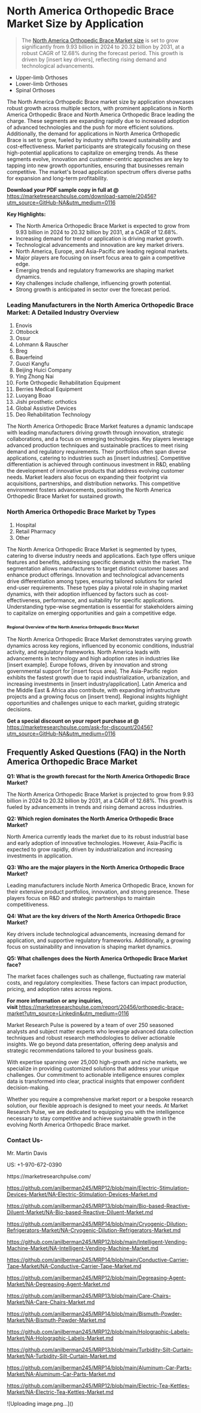 <h1>North America Orthopedic Brace Market&nbsp;Size by Application</h1><blockquote><p>The <a href="https://marketresearchpulse.com/download-sample/20456?utm_source=GitHub-NA&amp;utm_medium=0116">North America Orthopedic Brace Market size</a> is set to grow significantly from 9.93 billion in 2024 to 20.32 billion by 2031, at a robust CAGR of 12.68% during the forecast period. This growth is driven by [insert key drivers], reflecting rising demand and technological advancements.</p></blockquote><ul><li>Upper-limb Orthoses<li> Lower-limb Orthoses<li> Spinal Orthoses</li></ul><p>The North America Orthopedic Brace market size by application showcases robust growth across multiple sectors, with prominent applications in North America Orthopedic Brace and North America Orthopedic Brace leading the charge. These segments are expanding rapidly due to increased adoption of advanced technologies and the push for more efficient solutions. Additionally, the demand for applications in North America Orthopedic Brace is set to grow, fueled by industry shifts toward sustainability and cost-effectiveness. Market participants are strategically focusing on these high-potential applications to capitalize on emerging trends. As these segments evolve, innovation and customer-centric approaches are key to tapping into new growth opportunities, ensuring that businesses remain competitive. The market's broad application spectrum offers diverse paths for expansion and long-term profitability.</p><p><strong>Download your PDF sample copy in full at @ </strong><a href="https://marketresearchpulse.com/download-sample/20456?utm_source=GitHub-NA&amp;utm_medium=0116">https://marketresearchpulse.com/download-sample/20456?utm_source=GitHub-NA&amp;utm_medium=0116</a></p><p><strong>Key Highlights: </strong></p><ul><li>The North America Orthopedic Brace Market is expected to grow from 9.93 billion in 2024 to 20.32 billion by 2031, at a CAGR of 12.68%.</li><li>Increasing demand for trend or application is driving market growth.</li><li>Technological advancements and innovation are key market drivers.</li><li>North America, Europe, and Asia-Pacific are leading regional markets.</li><li>Major players are focusing on insert focus area to gain a competitive edge.</li><li>Emerging trends and regulatory frameworks are shaping market dynamics.</li><li>Key challenges include challenge, influencing growth potential.</li><li>Strong growth is anticipated in sector over the forecast period.</li></ul><h3>Leading Manufacturers in the North America Orthopedic Brace Market: A Detailed Industry Overview</h3><ol><li>Enovis</li><li>Ottobock</li><li>Ossur</li><li>Lohmann & Rauscher</li><li>Breg</li><li>Bauerfeind</li><li>Guozi Kangfu</li><li>Beijing Huici Company</li><li>Ying Zhong Nai</li><li>Forte Orthopedic Rehabilitation Equipment</li><li>Berries Medical Equipment</li><li>Luoyang Boao</li><li>Jishi prosthetic orthotics</li><li>Global Assistive Devices</li><li>Deo Rehabilitation Technology</li></ol><div class="flex max-w-full flex-col flex-grow"><div class="min-h-8 text-message flex w-full flex-col items-end gap-2 whitespace-normal break-words [.text-message+&amp;]:mt-5" dir="auto" data-message-author-role="assistant" data-message-id="fd8432e4-4910-450d-b182-61b7bfb0a01f" data-message-model-slug="gpt-4o"><div class="flex w-full flex-col gap-1 empty:hidden first:pt-[3px]"><div class="markdown prose w-full break-words dark:prose-invert light"><p>The North America Orthopedic Brace Market features a dynamic landscape with leading manufacturers driving growth through innovation, strategic collaborations, and a focus on emerging technologies. Key players leverage advanced production techniques and sustainable practices to meet rising demand and regulatory requirements. Their portfolios often span diverse applications, catering to industries such as [insert industries]. Competitive differentiation is achieved through continuous investment in R&amp;D, enabling the development of innovative products that address evolving customer needs. Market leaders also focus on expanding their footprint via acquisitions, partnerships, and distribution networks. This competitive environment fosters advancements, positioning the North America Orthopedic Brace Market for sustained growth.</p></div></div></div></div><h3>North America Orthopedic Brace Market by Types</h3><ol><li>Hospital<li> Retail Pharmacy<li> Other</li></ol><div class="flex max-w-full flex-col flex-grow"><div class="min-h-8 text-message flex w-full flex-col items-end gap-2 whitespace-normal break-words [.text-message+&amp;]:mt-5" dir="auto" data-message-author-role="assistant" data-message-id="084470be-0bb7-4664-bddf-5156b4f41249" data-message-model-slug="gpt-4o-mini"><div class="flex w-full flex-col gap-1 empty:hidden first:pt-[3px]"><div class="markdown prose w-full break-words dark:prose-invert light"><p>The North America Orthopedic Brace Market is segmented by types, catering to diverse industry needs and applications. Each type offers unique features and benefits, addressing specific demands within the market. The segmentation allows manufacturers to target distinct customer bases and enhance product offerings. Innovation and technological advancements drive differentiation among types, ensuring tailored solutions for varied end-user requirements. These types play a pivotal role in shaping market dynamics, with their adoption influenced by factors such as cost-effectiveness, performance, and suitability for specific applications. Understanding type-wise segmentation is essential for stakeholders aiming to capitalize on emerging opportunities and gain a competitive edge.</p></div></div></div></div><h3><span style="font-size: 11px;">Regional Overview of the North America Orthopedic Brace Market</span></h3><div class="flex max-w-full flex-col flex-grow"><div class="min-h-8 text-message flex w-full flex-col items-end gap-2 whitespace-normal break-words [.text-message+&amp;]:mt-5" dir="auto" data-message-author-role="assistant" data-message-id="e9038762-ce64-4e30-91c9-9bd413514231" data-message-model-slug="gpt-4o-mini"><div class="flex w-full flex-col gap-1 empty:hidden first:pt-[3px]"><div class="markdown prose w-full break-words dark:prose-invert light"><p>The North America Orthopedic Brace Market demonstrates varying growth dynamics across key regions, influenced by economic conditions, industrial activity, and regulatory frameworks. North America leads with advancements in technology and high adoption rates in industries like [insert example]. Europe follows, driven by innovation and strong governmental support for [insert focus area]. The Asia-Pacific region exhibits the fastest growth due to rapid industrialization, urbanization, and increasing investments in [insert industry/application]. Latin America and the Middle East &amp; Africa also contribute, with expanding infrastructure projects and a growing focus on [insert trend]. Regional insights highlight opportunities and challenges unique to each market, guiding strategic decisions.</p></div></div></div></div><p><strong>Get a special discount on your report purchase at @ </strong><a href="https://marketresearchpulse.com/ask-for-discount/20456?utm_source=GitHub-NA&amp;utm_medium=0116">https://marketresearchpulse.com/ask-for-discount/20456?utm_source=GitHub-NA&amp;utm_medium=0116</a></p><h2>Frequently Asked Questions (FAQ) in the North America Orthopedic Brace Market</h2><p><strong>Q1: What is the growth forecast for the North America Orthopedic Brace Market?</strong></p><p>The North America Orthopedic Brace Market is projected to grow from 9.93 billion in 2024 to 20.32 billion by 2031, at a CAGR of 12.68%. This growth is fueled by advancements in trends and rising demand across industries.</p><p><strong>Q2: Which region dominates the North America Orthopedic Brace Market?</strong></p><p>North America currently leads the market due to its robust industrial base and early adoption of innovative technologies. However, Asia-Pacific is expected to grow rapidly, driven by industrialization and increasing investments in application.</p><p><strong>Q3: Who are the major players in the North America Orthopedic Brace Market?</strong></p><p>Leading manufacturers include North America Orthopedic Brace, known for their extensive product portfolios, innovation, and strong presence. These players focus on R&amp;D and strategic partnerships to maintain competitiveness.</p><p><strong>Q4: What are the key drivers of the North America Orthopedic Brace Market?</strong></p><p>Key drivers include technological advancements, increasing demand for application, and supportive regulatory frameworks. Additionally, a growing focus on sustainability and innovation is shaping market dynamics.</p><p><strong>Q5: What challenges does the North America Orthopedic Brace Market face?</strong></p><p>The market faces challenges such as challenge, fluctuating raw material costs, and regulatory complexities. These factors can impact production, pricing, and adoption rates across regions.</p><p><strong>For more information or any inquiries, visit&nbsp;</strong><a href="https://marketresearchpulse.com/report/20456/orthopedic-brace-market?utm_source=Linkedin&utm_medium=0116">https://marketresearchpulse.com/report/20456/orthopedic-brace-market?utm_source=Linkedin&utm_medium=0116</a></p><p>Market Research Pulse is powered by a team of over 250 seasoned analysts and subject matter experts who leverage advanced data collection techniques and robust research methodologies to deliver actionable insights. We go beyond data presentation, offering deep analysis and strategic recommendations tailored to your business goals.</p><p>With expertise spanning over 25,000 high-growth and niche markets, we specialize in providing customized solutions that address your unique challenges. Our commitment to actionable intelligence ensures complex data is transformed into clear, practical insights that empower confident decision-making.</p><p>Whether you require a comprehensive market report or a bespoke research solution, our flexible approach is designed to meet your needs. At Market Research Pulse, we are dedicated to equipping you with the intelligence necessary to stay competitive and achieve sustainable growth in the evolving North America Orthopedic Brace market.</p><h3><strong>Contact Us-</strong></h3><p>Mr. Martin Davis</p><p>US: +1-970-672-0390</p><p>https://marketresearchpulse.com/</p><p><a href="https://github.com/anilberman245/MRP12/blob/main/Electric-Stimulation-Devices-Market/NA-Electric-Stimulation-Devices-Market.md">https://github.com/anilberman245/MRP12/blob/main/Electric-Stimulation-Devices-Market/NA-Electric-Stimulation-Devices-Market.md</a></p><p><a href="https://github.com/anilberman245/MRP13/blob/main/Bio-based-Reactive-Diluent-Market/NA-Bio-based-Reactive-Diluent-Market.md">https://github.com/anilberman245/MRP13/blob/main/Bio-based-Reactive-Diluent-Market/NA-Bio-based-Reactive-Diluent-Market.md</a></p><p><a href="https://github.com/anilberman245/MRP14/blob/main/Cryogenic-Dilution-Refrigerators-Market/NA-Cryogenic-Dilution-Refrigerators-Market.md">https://github.com/anilberman245/MRP14/blob/main/Cryogenic-Dilution-Refrigerators-Market/NA-Cryogenic-Dilution-Refrigerators-Market.md</a></p><p><a href="https://github.com/anilberman245/MRP12/blob/main/Intelligent-Vending-Machine-Market/NA-Intelligent-Vending-Machine-Market.md">https://github.com/anilberman245/MRP12/blob/main/Intelligent-Vending-Machine-Market/NA-Intelligent-Vending-Machine-Market.md</a></p><p><a href="https://github.com/anilberman245/MRP14/blob/main/Conductive-Carrier-Tape-Market/NA-Conductive-Carrier-Tape-Market.md">https://github.com/anilberman245/MRP14/blob/main/Conductive-Carrier-Tape-Market/NA-Conductive-Carrier-Tape-Market.md</a></p><p><a href="https://github.com/anilberman245/MRP12/blob/main/Degreasing-Agent-Market/NA-Degreasing-Agent-Market.md">https://github.com/anilberman245/MRP12/blob/main/Degreasing-Agent-Market/NA-Degreasing-Agent-Market.md</a></p><p><a href="https://github.com/anilberman245/MRP13/blob/main/Care-Chairs-Market/NA-Care-Chairs-Market.md">https://github.com/anilberman245/MRP13/blob/main/Care-Chairs-Market/NA-Care-Chairs-Market.md</a></p><p><a href="https://github.com/anilberman245/MRP14/blob/main/Bismuth-Powder-Market/NA-Bismuth-Powder-Market.md">https://github.com/anilberman245/MRP14/blob/main/Bismuth-Powder-Market/NA-Bismuth-Powder-Market.md</a></p><p><a href="https://github.com/anilberman245/MRP12/blob/main/Holographic-Labels-Market/NA-Holographic-Labels-Market.md">https://github.com/anilberman245/MRP12/blob/main/Holographic-Labels-Market/NA-Holographic-Labels-Market.md</a></p><p><a href="https://github.com/anilberman245/MRP13/blob/main/Turbidity-Silt-Curtain-Market/NA-Turbidity-Silt-Curtain-Market.md">https://github.com/anilberman245/MRP13/blob/main/Turbidity-Silt-Curtain-Market/NA-Turbidity-Silt-Curtain-Market.md</a></p><p><a href="https://github.com/anilberman245/MRP14/blob/main/Aluminum-Car-Parts-Market/NA-Aluminum-Car-Parts-Market.md">https://github.com/anilberman245/MRP14/blob/main/Aluminum-Car-Parts-Market/NA-Aluminum-Car-Parts-Market.md</a></p><p><a href="https://github.com/anilberman245/MRP12/blob/main/Electric-Tea-Kettles-Market/NA-Electric-Tea-Kettles-Market.md">https://github.com/anilberman245/MRP12/blob/main/Electric-Tea-Kettles-Market/NA-Electric-Tea-Kettles-Market.md</a></p>
![Uploading image.png…]()
